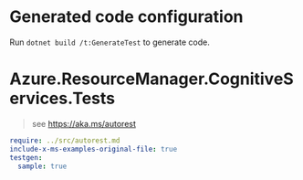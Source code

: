 # Generated code configuration

Run `dotnet build /t:GenerateTest` to generate code.

# Azure.ResourceManager.CognitiveServices.Tests

> see https://aka.ms/autorest
``` yaml
require: ../src/autorest.md
include-x-ms-examples-original-file: true
testgen:
  sample: true
```